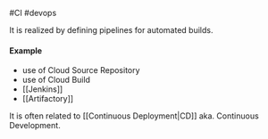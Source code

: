 #CI #devops

It is realized by defining pipelines for automated builds.

#### Example
- use of Cloud Source Repository
- use of Cloud Build
- [[Jenkins]]
- [[Artifactory]]


It is often related to [[Continuous Deployment|CD]] aka. Continuous Development.